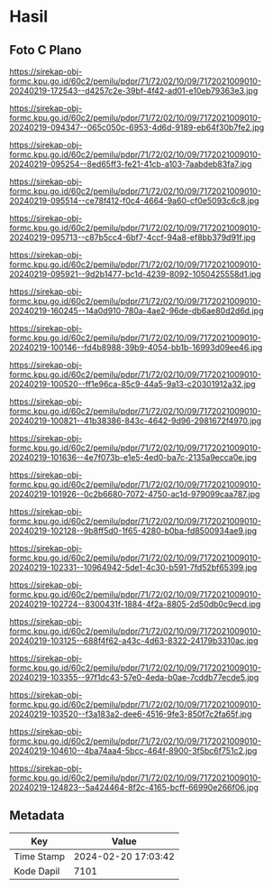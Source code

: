 # Hasil

## Foto C Plano

https://sirekap-obj-formc.kpu.go.id/60c2/pemilu/pdpr/71/72/02/10/09/7172021009010-20240219-172543--d4257c2e-39bf-4f42-ad01-e10eb79363e3.jpg

https://sirekap-obj-formc.kpu.go.id/60c2/pemilu/pdpr/71/72/02/10/09/7172021009010-20240219-094347--065c050c-6953-4d6d-9189-eb64f30b7fe2.jpg

https://sirekap-obj-formc.kpu.go.id/60c2/pemilu/pdpr/71/72/02/10/09/7172021009010-20240219-095254--8ed65ff3-fe21-41cb-a103-7aabdeb83fa7.jpg

https://sirekap-obj-formc.kpu.go.id/60c2/pemilu/pdpr/71/72/02/10/09/7172021009010-20240219-095514--ce78f412-f0c4-4664-9a60-cf0e5093c6c8.jpg

https://sirekap-obj-formc.kpu.go.id/60c2/pemilu/pdpr/71/72/02/10/09/7172021009010-20240219-095713--c87b5cc4-6bf7-4ccf-94a8-ef8bb379d91f.jpg

https://sirekap-obj-formc.kpu.go.id/60c2/pemilu/pdpr/71/72/02/10/09/7172021009010-20240219-095921--9d2b1477-bc1d-4239-8092-1050425558d1.jpg

https://sirekap-obj-formc.kpu.go.id/60c2/pemilu/pdpr/71/72/02/10/09/7172021009010-20240219-160245--14a0d910-780a-4ae2-96de-db6ae80d2d6d.jpg

https://sirekap-obj-formc.kpu.go.id/60c2/pemilu/pdpr/71/72/02/10/09/7172021009010-20240219-100146--fd4b8988-39b9-4054-bb1b-16993d09ee46.jpg

https://sirekap-obj-formc.kpu.go.id/60c2/pemilu/pdpr/71/72/02/10/09/7172021009010-20240219-100520--ff1e96ca-85c9-44a5-9a13-c20301912a32.jpg

https://sirekap-obj-formc.kpu.go.id/60c2/pemilu/pdpr/71/72/02/10/09/7172021009010-20240219-100821--41b38386-843c-4642-9d96-2981672f4970.jpg

https://sirekap-obj-formc.kpu.go.id/60c2/pemilu/pdpr/71/72/02/10/09/7172021009010-20240219-101636--4e7f073b-e1e5-4ed0-ba7c-2135a9ecca0e.jpg

https://sirekap-obj-formc.kpu.go.id/60c2/pemilu/pdpr/71/72/02/10/09/7172021009010-20240219-101926--0c2b6680-7072-4750-ac1d-979099caa787.jpg

https://sirekap-obj-formc.kpu.go.id/60c2/pemilu/pdpr/71/72/02/10/09/7172021009010-20240219-102128--9b8ff5d0-1f65-4280-b0ba-fd8500934ae9.jpg

https://sirekap-obj-formc.kpu.go.id/60c2/pemilu/pdpr/71/72/02/10/09/7172021009010-20240219-102331--10964942-5de1-4c30-b591-7fd52bf65399.jpg

https://sirekap-obj-formc.kpu.go.id/60c2/pemilu/pdpr/71/72/02/10/09/7172021009010-20240219-102724--8300431f-1884-4f2a-8805-2d50db0c9ecd.jpg

https://sirekap-obj-formc.kpu.go.id/60c2/pemilu/pdpr/71/72/02/10/09/7172021009010-20240219-103125--688f4f62-a43c-4d63-8322-24179b3310ac.jpg

https://sirekap-obj-formc.kpu.go.id/60c2/pemilu/pdpr/71/72/02/10/09/7172021009010-20240219-103355--97f1dc43-57e0-4eda-b0ae-7cddb77ecde5.jpg

https://sirekap-obj-formc.kpu.go.id/60c2/pemilu/pdpr/71/72/02/10/09/7172021009010-20240219-103520--f3a183a2-dee6-4516-9fe3-850f7c2fa65f.jpg

https://sirekap-obj-formc.kpu.go.id/60c2/pemilu/pdpr/71/72/02/10/09/7172021009010-20240219-104610--4ba74aa4-5bcc-464f-8900-3f5bc6f751c2.jpg

https://sirekap-obj-formc.kpu.go.id/60c2/pemilu/pdpr/71/72/02/10/09/7172021009010-20240219-124823--5a424464-8f2c-4165-bcff-66990e266f06.jpg


## Metadata

| Key        | Value               |
| ---------- | ------------------- |
| Time Stamp | 2024-02-20 17:03:42 |
| Kode Dapil | 7101                |



